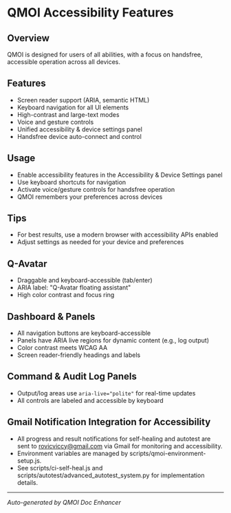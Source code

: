 # QMOI Accessibility Features

## Overview

QMOI is designed for users of all abilities, with a focus on handsfree, accessible operation across all devices.

## Features

- Screen reader support (ARIA, semantic HTML)
- Keyboard navigation for all UI elements
- High-contrast and large-text modes
- Voice and gesture controls
- Unified accessibility & device settings panel
- Handsfree device auto-connect and control

## Usage

- Enable accessibility features in the Accessibility & Device Settings panel
- Use keyboard shortcuts for navigation
- Activate voice/gesture controls for handsfree operation
- QMOI remembers your preferences across devices

## Tips

- For best results, use a modern browser with accessibility APIs enabled
- Adjust settings as needed for your device and preferences

## Q-Avatar

- Draggable and keyboard-accessible (tab/enter)
- ARIA label: "Q-Avatar floating assistant"
- High color contrast and focus ring

## Dashboard & Panels

- All navigation buttons are keyboard-accessible
- Panels have ARIA live regions for dynamic content (e.g., log output)
- Color contrast meets WCAG AA
- Screen reader-friendly headings and labels

## Command & Audit Log Panels

- Output/log areas use `aria-live="polite"` for real-time updates
- All controls are labeled and accessible by keyboard

## Gmail Notification Integration for Accessibility

- All progress and result notifications for self-healing and autotest are sent to rovicviccy@gmail.com via Gmail for monitoring and accessibility.
- Environment variables are managed by scripts/qmoi-environment-setup.js.
- See scripts/ci-self-heal.js and scripts/autotest/advanced_autotest_system.py for implementation details.

---

_Auto-generated by QMOI Doc Enhancer_
